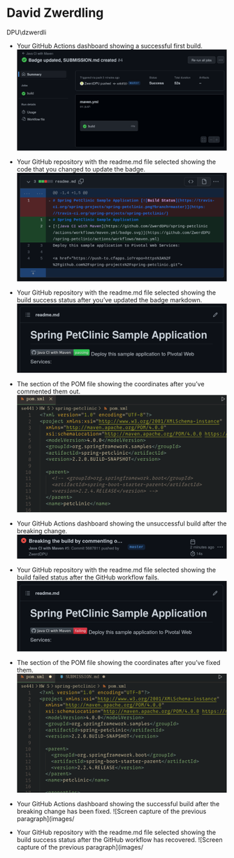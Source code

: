 # David Zwerdling
DPU\dzwerdli

- Your GitHub Actions dashboard showing a successful first build.
![Screen capture of the previous paragraph](images/Screenshot_2023-02-15_14-49-24.png)

- Your GitHub repository with the readme.md file selected showing the code that you changed to update the badge.
![Screen capture of the previous paragraph](images/Screenshot_2023-02-15_14-47-39.png)


- Your GitHub repository with the readme.md file selected showing the build success status after you’ve updated the badge markdown.
![Screen capture of the previous paragraph](images/Screenshot_2023-02-15_14-46-02.png)

- The section of the POM file showing the coordinates after you’ve commented them out.
![Screen capture of the previous paragraph](images/Screenshot_2023-02-15_14-57-16.png)


- Your GitHub Actions dashboard showing the unsuccessful build after the breaking change.
![Screen capture of the previous paragraph](images/Screenshot_2023-02-15_14-58-01.png)


- Your GitHub repository with the readme.md file selected showing the build failed status after the GitHub workflow fails.
![Screen capture of the previous paragraph](images/Screenshot_2023-02-15_14-58-37.png)


- The section of the POM file showing the coordinates after you’ve fixed them.
![Screen capture of the previous paragraph](images/Screenshot_2023-02-15_14-59-15.png)


- Your GitHub Actions dashboard showing the successful build after the breaking change has been fixed.
![Screen capture of the previous paragraph](images/


- Your GitHub repository with the readme.md file selected showing the build success status after the GitHub workflow has recovered.
![Screen capture of the previous paragraph](images/
